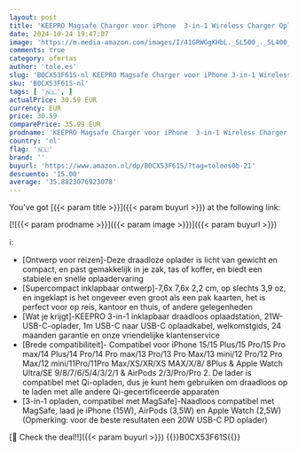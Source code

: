 ```yaml
---
layout: post
title: 'KEEPRO Magsafe Charger voor iPhone  3-in-1 Wireless Charger Oplader Draadloze Inklapbaar voor iPhone 15/14/13/12 Series  AirPods Pro/3/2 & Apple Watch  Inclusief Adapter -Wit'
date: 2024-10-24 19:47:07
image: 'https://m.media-amazon.com/images/I/41GRWGgKHbL._SL500_._SL400_.jpg'
comments: true
category: ofertas
author: 'tole.es'
slug: 'B0CX53F61S-nl KEEPRO Magsafe Charger voor iPhone 3-in-1 Wireless Charger...'
sku: 'B0CX53F61S-nl'
tags: [ '🇳🇱', ]
actualPrice: 30.59 EUR
currency: EUR
price: 30.59
comparePrice: 35.99 EUR
prodname: 'KEEPRO Magsafe Charger voor iPhone  3-in-1 Wireless Charger Oplader Draadloze Inklapbaar voor iPhone 15/14/13/12 Series  AirPods Pro/3/2 & Apple Watch  Inclusief Adapter -Wit'
country: 'nl'
flag: '🇳🇱'
brand: ''
buyurl: 'https://www.amazon.nl/dp/B0CX53F61S/?tag=tolees0b-21'
descuento: '15.00'
average: '35.8823076923078'
---
```


You've got [{{< param title >}}]({{< param buyurl >}}) at the following link:

[![{{< param prodname >}}]({{< param image >}})]({{< param buyurl >}})

ℹ️:

- [Ontwerp voor reizen]-Deze draadloze oplader is licht van gewicht en compact, en past gemakkelijk in je zak, tas of koffer, en biedt een stabiele en snelle oplaadervaring
- [Supercompact inklapbaar ontwerp]-7,6x 7,6x 2,2 cm, op slechts 3,9 oz, en ingeklapt is het ongeveer even groot als een pak kaarten, het is perfect voor op reis, kantoor en thuis, of andere gelegenheden
- [Wat je krijgt]-KEEPRO 3-in-1 inklapbaar draadloos oplaadstation, 21W-USB-C-oplader, 1m USB-C naar USB-C oplaadkabel, welkomstgids, 24 maanden garantie en onze vriendelijke klantenservice
- [Brede compatibiliteit]- Compatibel voor iPhone 15/15 Plus/15 Pro/15 Pro max/14 Plus/14 Pro/14 Pro max/13 Pro/13 Pro Max/13 mini/12 Pro/12 Pro Max/12 mini/11Pro/11Pro Max/XS/XR/XS MAX/X/8/ 8Plus & Apple Watch Ultra/SE 9/8/7/6/5/4/3/2/1 & AirPods 2/3/Pro/Pro 2. De lader is compatibel met Qi-opladen, dus je kunt hem gebruiken om draadloos op te laden met alle andere Qi-gecertificeerde apparaten
- [3-in-1 opladen, compatibel met MagSafe]-Naadloos compatibel met MagSafe, laad je iPhone (15W), AirPods (3,5W) en Apple Watch (2,5W) (Opmerking: voor de beste resultaten een 20W USB-C PD oplader)

[🛒 Check the deal!!]({{< param buyurl >}})
{{<world>}}B0CX53F61S{{</world>}}
